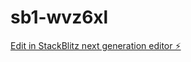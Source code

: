 # sb1-wvz6xl

[Edit in StackBlitz next generation editor ⚡️](https://stackblitz.com/~/github.com/umideveloper-ux/sb1-wvz6xl)